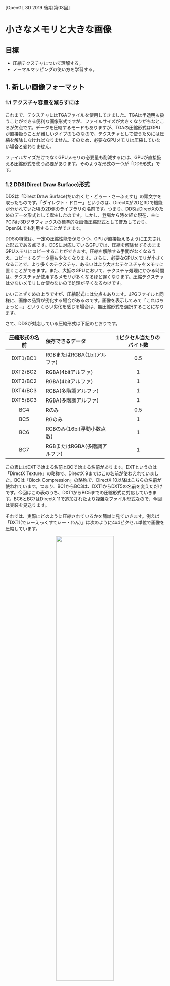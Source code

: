 [OpenGL 3D 2019 後期 第03回]

# 小さなメモリと大きな画像

## 目標

* 圧縮テクスチャについて理解する。
* ノーマルマッピングの使い方を学習する。

## 1. 新しい画像フォーマット

### 1.1 テクスチャ容量を減らすには

これまで、テクスチャにはTGAファイルを使用してきました。TGAは半透明も扱うことができる便利な画像形式ですが、ファイルサイズが大きくなりがちなところが欠点です。データを圧縮するモードもありますが、TGAの圧縮形式はGPUが直接扱うことが難しいタイプのものなので、テクスチャとして使うためには圧縮を解除しなければなりません。そのため、必要なGPUメモリは圧縮していない場合と変わりません。

ファイルサイズだけでなくGPUメモリの必要量も削減するには、GPUが直接扱える圧縮形式を使う必要があります。そのような形式の一つが「DDS形式」です。

### 1.2 DDS(Direct Draw Surface)形式

DDSは「Direct Draw Surface(だいれくと・どろー・さーふぇす)」の頭文字を取ったものです。「ダイレクト・ドロー」というのは、DirectXが2Dと3Dで機能が分かれていた頃の2D側のライブラリの名前です。つまり、DDSはDirectXのためのデータ形式として誕生したのです。しかし、登場から時を経た現在、主にPC向け3Dグラフィックスの標準的な画像圧縮形式として普及しており、OpenGLでも利用することができます。

DDSの特徴は、一定の圧縮性能を保ちつつ、GPUが直接扱えるように工夫された形式である点です。DDSに対応しているGPUでは、圧縮を解除せずそのままGPUメモリにコピーすることができます。圧縮を解除する手間がなくなるうえ、コピーするデータ量も少なくなります。さらに、必要なGPUメモリが小さくなることで、より多くのテクスチャ、あるいはより大きなテクスチャをメモリに置くことができます。また、大抵のGPUにおいて、テクスチャ処理にかかる時間は、テクスチャが使用するメモリが多くなるほど遅くなります。圧縮テクスチャは少ないメモリしか使わないので処理が早くなるわけです。

いいことずくめのようですが、圧縮形式には欠点もあります。JPGファイルと同様に、画像の品質が劣化する場合があるのです。画像を表示してみて「これはちょっと…」というくらい劣化を感じる場合は、無圧縮形式を選択することになります。

さて、DDSが対応している圧縮形式は下記のとおりです。

|圧縮形式の名前|保存できるデータ|1ピクセル当たりのバイト数|
|:-:|:--|:-:|
|DXT1/BC1|RGBまたはRGBA(1bitアルファ)|0.5|
|DXT2/BC2|RGBA(4bitアルファ)|1|
|DXT3/BC2|RGBA(4bitアルファ)|1|
|DXT4/BC3|RGBA(多階調アルファ)|1|
|DXT5/BC3|RGBA(多階調アルファ)|1|
|BC4|Rのみ|0.5|
|BC5|RGのみ|1|
|BC6|RGBのみ(16bit浮動小数点数)|1|
|BC7|RGBまたはRGBA(多階調アルファ)|1|

この表にはDXTで始まる名前とBCで始まる名前があります。DXTというのは「DirectX Texture」の略称で、DirectX 9まではこの名前が使わえれていました。BCは「Block Compression」の略称で、DirectX 10以降はこちらの名前が使われています。つまり、BC1からBC3は、DXT1からDXT5の名前を変えただけです。今回はこの表のうち、DXT1からBC5までの圧縮形式に対応していきます。BC6とBC7はDirectX 11で追加されたより複雑なファイル形式なので、今回は実装を見送ります。

それでは、実際にどのように圧縮されているかを簡単に見ていきます。例えば「DXT1(でぃーえっくすてぃー・わん)」は次のように4x4ピクセル単位で画像を圧縮しています。

<div style="text-align: center;width: 100%;">
<img src="images/03_dds_4x4.png" style="width:60%; margin-left:auto; margin-right:auto"/>
<div style="white-space: pre;">[DDSの圧縮単位]</div>
</div>

4x4ピクセルは次のような圧縮データに変換されて格納されます。

<div style="text-align: center;width: 100%;">
<img src="images/03_dds_block_format.png" style="width:60%; margin-left:auto; margin-right:auto"/>
<div style="white-space: pre;">[圧縮データの形式]</div>
</div>

DXT1ではまず4x4ピクセルから主要な2色を選び、それを16ビットカラーとして保存します。各ピクセルには主要2色とその中間色2色のうち、いずれかの色が割り当てられます。このような仕組みになっているため、4x4の中に主要な色が3色以上含まれていると正しい色を復元できなくなってしまいます。また、16ビットカラーのため微妙な色合いの再現は苦手です。

DXT2～DXT5は、DXT1に加えてアルファ成分にも対応しています。

<div style="text-align: center;width: 100%;">
<img src="images/03_dds_dxt2345.png" style="width:60%; margin-left:auto; margin-right:auto"/>
<div style="white-space: pre;">[アルファ付きデータの圧縮方法]</div>
</div>

アルファも色と同様の方法で圧縮されます。しかし、色はRGBの3要素をまとめて圧縮しなければならないのに対して、アルファは1要素だけです。そのため、比較的劣化しにくいです。

>［補足］上記の画像は以下のサイトからの転載です。これらのサイトを読めば、DDSについてより詳しく知ることができるでしょう。<br>`https://www.webtech.co.jp/blog/optpix_labs/format/4013/`<br>`https://www.webtech.co.jp/blog/optpix_labs/format/4569/`

### 1.3 FOURCCマクロを定義する

それではDDSファイルの読み込みを実装していきましょう。DDSファイルもTGAファイルと同様に、ファイルの先頭部分に画像情報が格納されています。まずはこの情報を取得し、画像フォーマットを識別するための準備をしなくてはなりません。

まず、FOURCCという、フォーマットを識別するためのデータを作成するマクロを定義します。
Texture.cppを開き、Texture名前空間の開き括弧の下に、次のプログラムを追加してください。

```diff
 /// テクスチャ関連の関数やクラスを格納する名前空間
 namespace Texture {
+
+/**
+* FOURCCを作成する.
+*/
+#define MAKE_FOURCC(a, b, c, d) \
+  static_cast<uint32_t>(a + (b << 8) + (c << 16) + (d << 24))

 /**
 * 色データを取得する.
```

FOURCCは「Four Character Code(ふぉー・きゃらくたー・こーど)」、つまり「4文字の識別子」を意味する文章の頭文字です。FOURCCは、ファイルがどんな情報を持っているのかを識別するために使われます。DDSでは、画像が圧縮されているかどうか、どのように圧縮されているか、を識別するために使われています。

>［補足］FOURCCに決まった読み方はないようで、「ふぉーく」や「えふ・おー・ゆー・あーる・しー・しー」、あるいは原文と同じ「ふぉー・きゃらくたー・こーど」などと呼ばれているようです。

### 1.4 データ配列から数値を取得する

現代の多くのコンピューターは、処理を高速にするために、データを扱いやすいアドレスに「整列」して配置する決まりになっています。これを「アラインメント」と言います(「直線、直線状に並べる」といった意味です)。アラインメントは変数の型によって違います。PCで使われるIntel社やAMD社のCPUの場合、charは1バイト単位、intは4バイト単位で整列するのが一般的です。このため、例えば以下のような構造体では

```c++
struct A {
  char c;
  int i;
};
```

メンバ変数cが0バイト目に配置されたとき、メンバ変数iは1バイト目ではなく、4バイト目に配置されます。また、構造体やクラスのアラインメントは、最も大きいアラインメントを持つメンバ変数と同じになります。上記の構造体Aのアラインメントは4バイトになります。

一方で、ファイルに書き込まれたデータにはアラインメントはありません。どんなコンピューターが利用するか分からないのにアラインメントを決めても仕方がないからです。そのため、構造体を定義してそこにデータを一気に読み込む、という方法は使えません。ファイルからデータを取得するときは、バイト単位で複数のデータを読み取り、それをまとめて本来の数値に復元する必要があります。

データを読み取るたびに数値復元を行うのは面倒なので、関数として定義しましょう。FOURCCマクロの定義の下に、次のプログラムを追加してください。

```diff
 #define MAKE_FOURCC(a, b, c, d) \
   static_cast<uint32_t>(a + (b << 8) + (c << 16) + (d << 24))
+
+/**
+* バイト列から数値を復元する.
+*
+* @param p      バイト列へのポインタ.
+* @param offset 数値のオフセット.
+* @param size   数値のバイト数(1～4).
+*
+* @return 復元した数値.
+*/
+uint32_t Get(const uint8_t* p, size_t offset, size_t size)
+{
+  uint32_t result = 0;
+  p += offset;
+  for (size_t i = 0; i < size; ++i) {
+    result += p[i] << (i * 8);
+  }
+  return result;
+}

 /**
 * 色データを取得する.
```

### 1.4 DDSファイルヘッダを定義する

続いて、DDSファイルのヘッダ情報と画像情報を格納する構造体を定義します。まずは画像情報から定義していきましょう。Get関数の定義の下に、次のプログラムを追加してください。

```diff
     result += p[i] << (i * 8);
   }
   return result;
 }
+
+/**
+* DDS画像情報.
+*/
+struct DDSPixelFormat
+{
+  uint32_t size; ///< この構造体のバイト数(32).
+  uint32_t flgas; ///< 画像に含まれるデータの種類を示すフラグ.
+  uint32_t fourCC; ///< 画像フォーマットを示すFOURCC.
+  uint32_t rgbBitCount; ///< 1ピクセルのビット数.
+  uint32_t redBitMask; ///< 赤要素が使う部分を示すビット.
+  uint32_t greenBitMask; ///< 緑要素が使う部分を示すビット.
+  uint32_t blueBitMask; ///< 青要素が使う部分を示すビット.
+  uint32_t alphaBitMask; ///< 透明要素が使う部分を示すビット.
+};

 /**
 * 色データを取得する.
```

DDSPixelFormat構造体はDDSヘッダ情報の一部です。そのため、DDSヘッダ構造体より前に定義しておく必要があります。

続いて、データから画像情報を取得する関数を定義します。DDSPixelFormat構造体の定義の下に、次のプログラムを追加してください。

```diff
   uint32_t blueBitMask; ///< 青要素が使う部分を示すビット.
   uint32_t alphaBitMask; ///< 透明要素が使う部分を示すビット.
 };
+
+/**
+* バッファからDDS画像情報を読み出す.
+*
+* @param buf 読み出し元バッファ.
+*
+* @return 読み出したDDS画像情報.
+*/
+DDSPixelFormat ReadDDSPixelFormat(const uint8_t* buf)
+{
+  DDSPixelFormat tmp;
+  tmp.size = Get(buf, 0, 4);
+  tmp.flgas = Get(buf, 4, 4);
+  tmp.fourCC = Get(buf, 8, 4);
+  tmp.rgbBitCount = Get(buf, 12, 4);
+  tmp.redBitMask = Get(buf, 16, 4);
+  tmp.greenBitMask = Get(buf, 20, 4);
+  tmp.blueBitMask = Get(buf, 24, 4);
+  tmp.alphaBitMask = Get(buf, 28, 4);
+  return tmp;
+}

 /**
 * 色データを取得する.
```

次にDDSヘッダ構造体を定義します。ReadDDSPixelFormat関数定義の下に、次のプログラムを追加してください。

```diff
   tmp.alphaBitMask = Get(buf, 28, 4);
   return tmp;
 }
+
+/**
+* DDSファイルヘッダ.
+*/
+struct DDSHeader
+{
+  uint32_t size;  ///< この構造体のバイト数(124).
+  uint32_t flags; ///< どのパラメータが有効かを示すフラグ.
+  uint32_t height; ///< 画像の高さ(ピクセル数).
+  uint32_t width; ///< 画像の幅(ピクセル数).
+  uint32_t pitchOrLinearSize; ///< 横のバイト数または画像1枚のバイト数.
+  uint32_t depth; ///< 画像の奥行き(枚数)(3次元テクスチャ等で使用).
+  uint32_t mipMapCount; ///< 含まれているミップマップレベル数.
+  uint32_t reserved1[11]; ///< (将来のために予約されている).
+  DDSPixelFormat ddspf; ///< DDS画像情報.
+  uint32_t caps[4]; ///< 含まれている画像の種類.
+  uint32_t reserved2; ///< (将来のために予約されている).
+};

 /**
 * 色データを取得する.
```

DDSヘッダはDDSファイルの先頭にあるデータです。これを構造体として定義したものがDDSHeader構造体です。続いて、このデータを読み取る関数を作りましょう。DDSHeader構造体の定義の下に、次のプログラムを追加してください。

```diff
   uint32_t caps[4]; ///< 含まれている画像の種類.
   uint32_t reserved2; ///< (将来のために予約されている).
 };
+
+/**
+* バッファからDDSファイルヘッダを読み出す.
+*
+* @param buf 読み出し元バッファ.
+*
+* @return 読み出したDDSファイルヘッダ.
+*/
+DDSHeader ReadDDSHeader(const uint8_t* buf)
+{
+  DDSHeader tmp = {};
+  tmp.size = Get(buf, 0, 4);
+  tmp.flags = Get(buf, 4, 4);
+  tmp.height = Get(buf, 8, 4);
+  tmp.width = Get(buf, 12, 4);
+  tmp.pitchOrLinearSize = Get(buf, 16, 4);
+  tmp.depth = Get(buf, 20, 4);
+  tmp.mipMapCount = Get(buf, 24, 4);
+  tmp.ddspf = ReadDDSPixelFormat(buf + 28 + 4 * 11);
+  for (int i = 0; i < 4; ++i) {
+    tmp.caps[i] = Get(buf, 28 + 4 * 11 + 32 + i * 4, 4);
+  }
+  return tmp;
+}

 /**
 * 色データを取得する.
```

これで、DDSファイルのヘッダ部分を読み取る準備が整いました。

### 1.5 DDSファイルからテクスチャを作成する

ここからはDDSファイル全体を読み込んでテクスチャを作成していきます。ちょっと長い関数になるので、空っぽの関数からはじめて少しずつプログラムを追加していくことにします。それでは、ReadDDSHeader関数定義の下に、次のプログラムを追加してください。

```diff
   }
   return tmp;
 }
+
+/**
+* DDSファイルからテクスチャを作成する.
+*
+* @param filename DDSファイル名.
+*
+* @retval 0以外 作成したテクスチャID.
+* @retval 0     作成失敗.
+*/
+GLuint LoadDDS(const char* filename)
+{
+}

 /**
 * 色データを取得する.
```

まずはDDSヘッダーを読み込み、指定されたファイルが本当にDDSファイルなのかを確認します。LoadDDS関数の先頭に、次のプログラムを追加してください。

```diff
 GLuint LoadDDS(const char* filename)
 {
+  std::basic_ifstream<uint8_t> ifs(filename, std::ios_base::binary);
+  if (!ifs) {
+    std::cerr << "[エラー] " << filename << "を開けません.\n";
+    return 0;
+  }
+  //１メガバイトのメモリを割り当てて、一度にたくさん読み込めるようにする
+  std::vector<uint8_t> readBuffer(1'000'000);
+  ifs.rdbuf()->pubsetbuf(readBuffer.data(), readBuffer.size());
+
+  // DDSヘッダーを読み込む.
+  std::vector<uint8_t> buf(128);
+  ifs.read(buf.data(), 128);
+  if (ifs.eof()) {
+    return 0;
+  }
+  if (buf[0] != 'D' || buf[1] != 'D' || buf[2] != 'S' || buf[3] != ' ') {
+    return 0;
+  }
+  const DDSHeader header = ReadDDSHeader(buf.data() + 4);
+  if (header.size != 124) {
+    std::cerr << "[警告] " << filename << "は未対応のDDSファイルです.\n";
+    return 0;
+  }
 }

 /**
 * 色データを取得する.
```

DDSファイルの先頭には「'D’, ’D’, ’S’, ’ ’」という4文字が格納されており、その直後に124バイトのヘッダが続きます。つまり、ファイルサイズが128バイトに満たない場合はDDSファイルではありません。また、DDSヘッダのサイズ情報が124でない場合もDDSファイルではありませんから読み込めません。

続いて、画像フォーマットに対応するOpenGLのフォーマットを選択します。 DDSヘッダーを読み込むプログラムの下に、次のプログラムを追加してください。

```diff
   if (header.size != 124) {
     std::cerr << "[警告] " << filename << "は未対応のDDSファイルです.\n";
     return 0;
   }
+
+  // ファイルのDDS形式に対応するOpenGLのフォーマットを選択する.
+  GLenum iformat= GL_RGBA8;
+  GLenum format = GL_RGBA;
+  uint32_t blockSize = 16;
+  bool isCompressed = false;
+  if (header.ddspf.flgas & 0x04) {
+    // 圧縮フォーマット
+    switch (header.ddspf.fourCC) {
+    case MAKE_FOURCC('D', 'X', 'T', '1'):
+      iformat = GL_COMPRESSED_RGBA_S3TC_DXT1_EXT;
+      blockSize = 8;
+      break;
+    case MAKE_FOURCC('D', 'X', 'T', '2'):
+    case MAKE_FOURCC('D', 'X', 'T', '3'):
+      iformat = GL_COMPRESSED_RGBA_S3TC_DXT3_EXT;
+      break;
+    case MAKE_FOURCC('D', 'X', 'T', '4'):
+    case MAKE_FOURCC('D', 'X', 'T', '5'):
+      iformat = GL_COMPRESSED_RGBA_S3TC_DXT5_EXT;
+      break;
+    case MAKE_FOURCC('B', 'C', '4', 'U'):
+      iformat = GL_COMPRESSED_RED_RGTC1;
+      break;
+    case MAKE_FOURCC('B', 'C', '4', 'S'):
+      iformat = GL_COMPRESSED_SIGNED_RED_RGTC1;
+      break;
+    case MAKE_FOURCC('B', 'C', '5', 'U'):
+      iformat = GL_COMPRESSED_RG_RGTC2;
+      break;
+    case MAKE_FOURCC('B', 'C', '5', 'S'):
+      iformat = GL_COMPRESSED_SIGNED_RG_RGTC2;
+      break;
+    default:
+      std::cerr << "[警告] " << filename << "は未対応のDDSファイルです.\n";
+      return 0;
+    }
+    isCompressed = true;
+  } else if (header.ddspf.flgas & 0x40) {
+    // 無圧縮フォーマット
+    if (header.ddspf.redBitMask == 0xff) {
+      iformat = header.ddspf.alphaBitMask ? GL_RGBA8 : GL_RGB8;
+      format = header.ddspf.alphaBitMask ? GL_RGBA : GL_RGB;
+    } else if (header.ddspf.blueBitMask == 0xff) {
+      iformat = header.ddspf.alphaBitMask ? GL_RGBA8 : GL_RGB8;
+      format = header.ddspf.alphaBitMask ? GL_BGRA : GL_BGR;
+    } else {
+      std::cerr << "[警告] " << filename << "は未対応のDDSファイルです.\n";
+      return 0;
+    }
+  } else {
+    std::cerr << "[警告] " << filename << "は未対応のDDSファイルです.\n";
+    return 0;
+  }
 }

 /**
 * 色データを取得する.
```

iformat変数にはGPUがテクスチャを読み取るときの形式、format変数には実際のデータの形式を格納します。blockSize変数は圧縮フォーマットのデータ格納単位となるバイト数です。基本的には16ですが、一部のフォーマットでは8になります。 isCompressed変数には、ファイルが圧縮形式かどうかを格納します。圧縮フォーマットならtrue、無圧縮ならfalseです。

圧縮形式かどうかは、DDSPixelFormat::flagsの第2ビット(0x04)で判定します。このビットが1の場合は圧縮形式です。どの圧縮形式なのかはFOURCCによって定義されています。上記のプログラムでは、ファイルに格納されているFOURCCが、MAKE_FOURCCマクロによって作成したFOURCCと一致したなら、対応するフォーマットを変数に格納しています。また、DXT1形式の場合はブロックサイズは8になりますので、これも変数に格納しています。DXT1はアルファ要素を持たないため、その分データが少ないのです。

OpenGLの圧縮フォーマットにはGL_COMPRESSED_????(じーえる・こんぷれすど・？？？？)という名前が付けられています。DDSPixelFormat::fragsの第2ビットが0で、代わりに第6ビットが1の場合、画像は無圧縮フォーマットで、その詳細はビットマスクによって定義されています。ビットマスクは「その色がピクセルデータのどのビットを使用するか」を定義するパラメータです。プログラムを簡単にするため、今回は各色8ビットのフォーマットのみ対応することにします。また、ほとんどのGPUでは色の並び順はRGBAかBGRAのいずれかしか対応していません。そのため、赤と青の順序だけを気にすればよいことになります。つまり、ピクセルの下位8ビットが赤の場合はRGBA、逆に下位8ビットが青の場合はBGRAの順序になるわけです。それ以外だった場合は未対応のフォーマットなので0を返して終了します。

次に、DDSファイルが格納している画像の枚数についての情報を取得します。
OpenGLのフォーマットを選択するプログラムの下に、次のプログラムを追加してください。

```diff
     std::cerr << "[警告] " << filename << "は未対応のDDSファイルです.\n";
     return 0;
   }
+
+  // 画像枚数を取得する.
+  const bool isCubemap = header.caps[1] & 0x200;
+  const GLenum target = isCubemap ? GL_TEXTURE_CUBE_MAP_POSITIVE_X : GL_TEXTURE_2D;
+  const int faceCount = isCubemap ? 6 : 1;
 }

 /**
 * 色データを取得する.
```

isCubemap変数はキューブマップを格納している場合にtrueになります。キューブマップは直方体の6面をテクスチャとして定義したもので、周囲の景色の映り込みを表現するためなどに使われます。target変数は、テクスチャ作成時に使うOpenGLコンテキストのバインド対象です。キューブマップを作成する場合は専用のバインド対象を使わなければなりません。faceCountはファイルに格納されている面数です。キューブマップなら6つのテクスチャが必要なので、面数は6になります。もちろん、ふつうのテクスチャは1です。

これでようやく画像を読み込んでテクスチャを作成できます。画像枚数を取得するプログラムの下に、次のプログラムを追加してください。

```diff
   const GLenum target = isCubemap ? GL_TEXTURE_CUBE_MAP_POSITIVE_X : GL_TEXTURE_2D;
   const int faceCount = isCubemap ? 6 : 1;
+
+  // 画像を読み込んでGPUメモリに転送.
+  buf.resize(header.width * header.height * 4);
+  GLuint texId;
+  glGenTextures(1, &texId);
+  glBindTexture(isCubemap ? GL_TEXTURE_CUBE_MAP : GL_TEXTURE_2D, texId);
+  for (int faceIndex = 0; faceIndex < faceCount; ++faceIndex) {
+    GLsizei curWidth = header.width;
+    GLsizei curHeight = header.height;
+    for (int mipLevel = 0; mipLevel < static_cast<int>(header.mipMapCount);
+      ++mipLevel) {
+      if (isCompressed) {
+        // 圧縮形式の場合.
+        const uint32_t imageBytes =
+          ((curWidth + 3) / 4) * ((curHeight + 3) / 4) * blockSize;
+        ifs.read(buf.data(), imageBytes);
+        glCompressedTexImage2D(target + faceIndex, mipLevel, iformat,
+          curWidth, curHeight, 0, imageBytes, buf.data());
+      } else {
+        // 無圧縮形式の場合.
+        const uint32_t imageBytes = curWidth * curHeight * 4;
+        ifs.read(buf.data(), imageBytes);
+        glTexImage2D(target + faceIndex, mipLevel, iformat,
+          curWidth, curHeight, 0, format, GL_UNSIGNED_BYTE, buf.data());
+      }
+      const GLenum result = glGetError();
+      if (result != GL_NO_ERROR) {
+        std::cerr << "[警告] " << filename << "の読み込みに失敗(" <<
+          std::hex << result << ").\n";
+      }
+      curWidth = std::max(1, curWidth / 2);
+      curHeight = std::max(1, curHeight / 2);
+    }
+  }
 }

 /**
 * 色データを取得する.
```

DDSファイルに格納されているデータから適切なテクスチャを作成するには、面数とミップマップという2つの情報が必要です。面数は通常のテクスチャが1、キューブマップなら6でしたね。「ミップマップ」というのは、画像の縮小時に不自然に見えないようにする技術です。大きな画像を適切に縮小表示するにはとても時間がかかるので、ほとんどのGPUはかなり簡略化された方法で縮小を行っています。そのため、縮小した画像が綺麗に表示されることはめったにありません。そこで、あらかじめ何段階かの縮小画像を作っておき、縮小度合いに応じて対応する画像を使うという方法が考え出されました。それがミップマップです。ミップマップのための縮小画像の数は、DDSヘッダのmipMapCountを見れば分かります。

また、キューブマップの場合はそれぞれの面に縮小画像が存在します。そのため、外側のfor文で面数だけループし、内側のfor文ではミップマップ数だけループさせています。

圧縮テクスチャを作成するにはglTexImage2D関数のかわりに「glCompressedTexImage2D(じーえる・こんぷれすど・てっくす・いめーじ・つーでぃ)」関数を使います。このとき、ターゲットに面数を足していますが、これはキューブマップの場合に各面のターゲットが1ずつずれた番号で定義されているからです。キューブマップではない場合、面数は常に1です。ということはfaceIndexも常に0になりますから、ターゲットはGL_TEXTURE_2Dから変化しません。

先に説明したように、圧縮テクスチャは4x4ピクセル毎に圧縮されています。この4x4をブロックと呼びます。画像の幅や高さが4の倍数でない場合、詰め物を追加して4x4にしてから圧縮されます。そのため、画像データの総ブロック数は幅および高さを4の倍数で切り上げてから掛けたものになります。こうして計算した総ブロック数にブロックサイズを掛けたものが画像のバイト数で、上記のプログラムではimageBytes変数になります。

無圧縮テクスチャの作成には、これまでと同じくglTexImage2D関数を使います。今回対応するのは32ビット形式だけなので、バイト数を得るには総ピクセル数に4を掛けるだけです。

テクスチャの作成に成功したら、次のミップマップ段階のために画像サイズを小さくします。ミップマップは段階ごとに半分のサイズの画像を持つと決められているので、もとの値を2で割るだけです。ただし、既に1になっていた場合は2で割ると0になってしまいますから、std::max関数を使って最小値が1になるようにしています。

最後に、テクスチャ・パラメーターを設定します。
画像を読み込むプログラムの下に、次のプログラムを追加してください。

```diff
       curWidth = std::max(1, curWidth / 2);
       curHeight = std::max(1, curHeight / 2);
     }
   }
+
+  // テクスチャ・パラメーターを設定する.
+  glTexParameteri(GL_TEXTURE_2D, GL_TEXTURE_MAX_LEVEL, header.mipMapCount - 1);
+  glTexParameteri(GL_TEXTURE_2D, GL_TEXTURE_MIN_FILTER,
+    header.mipMapCount <= 1 ? GL_LINEAR : GL_LINEAR_MIPMAP_NEAREST);
+  glTexParameteri(GL_TEXTURE_2D, GL_TEXTURE_MAG_FILTER, GL_LINEAR);
+  glTexParameteri(GL_TEXTURE_2D, GL_TEXTURE_WRAP_S, GL_REPEAT);
+  glTexParameteri(GL_TEXTURE_2D, GL_TEXTURE_WRAP_T, GL_REPEAT);
+
+  glBindTexture(GL_TEXTURE_2D, 0);
+  return texId;
 }

 /**
 * 色データを取得する.
```

テクスチャ・パラメーターの設定は、TGAファイルを作成したときとほぼ同じです。違いはミップマップの最大レベルを設定していること(レベルは0から始まるので、ミップマップ数から1を引いた値を使っています)、それから、ミップマップが存在する場合は、縮小フィルタの種類をGL_LINEAR_MIPMAP_NEARESTにしていることです。縮小フィルタはミップマップの有無に応じて種類を変更する必要があり、ミップマップを持たないのにミップマップ用のフィルタ・タイプを指定すると、テクスチャが表示されなくなってしまいます。逆に、ミップマップに対して普通のフィルタを指定した場合、画像は表示されますがミップマップは全く使われず、メモリの無駄になってしまいます。

拡大フィルタはミップマップを考慮する必要はありません。拡大が起こるのは一番大きな(つまり元の)画像だけなので、ミップマップは使われないからです。

最後に、作成したテクスチャIDを返します。これでDDSフォーマットのテクスチャ作成関数は完成です。

### 1.6 LoadImage2D関数をDDSファイルに対応させる

作成したLoadDDS関数を使って、LoadImage2D関数をDDSに対応させましょう。今回は、拡張子が「.dds」だった場合のみDDSファイルとして読み込むことにします。LoadImage2D関数に次のプログラムを追加してください。

```diff
 GLuint LoadImage2D(const char* path)
 {
+  const size_t len = strlen(path);
+  if (_stricmp(path + (len - 4), ".dds") == 0) {
+    const GLuint id = LoadDDS(path);
+    if (id) {
+      return id;
+    }
+  }
+
   ImageData imageData;
   if (!LoadImage2D(path, &imageData)) {
```

strlen(すとりんぐ・れんぐす、すとれん)関数は、文字列の長さ(=含まれる文字数)を計算します。拡張子はファイル名の末尾にあるので、名前の長さが必要になります。

_stricmp(すとりんぐ・あい・こんぺあ、すとらいこんぷ)関数は2つの文字列を比較します。このとき、大文字小文字は無視されます(`a`と`A`は同じだと判定される)。結果を戻り値で返され、等しければ0です。今回はファイル名の末尾の4文字を調べたいので、(長さ-4)番目の位置から調べています。

これでLoadImage2D関数がDDSファイルを読み込めるようになりました。

>［補足］実は_stricmp関数はC標準ライブラリの一員ではありません。大文字小文字を無視する比較というのは出番が多いのですが、標準ライブラリには含まれていないのです。そうはいっても、あったほうが便利なことには違いないため、ライブラリ提供者が独自に追加しているのです。そのため、Microsoftは_stricmpという名前で追加しましたが、他の提供者はstrcasecmpなど、別の名前で追加しています。

### 1.7 DDSファイルを使ってみる

早速DDSファイルを読み込んで使ってみましょう。DDSファイルの作成にはVisual Studioを使います。タイトル画面の画像をVisualStudioで開いてください。開いたら、ウィンドウの左上にツールパレットが並んでいると思います。その右端にある下向き矢印をクリックし、「ツール->上下反転」を選択してください。すると、画像の上下が反転します。

<div style="text-align: center;width: 100%;">
<img src="images/03_vs_image_v_flip.png" style="width:40%; margin-left:auto; margin-right:auto"/>
<div style="white-space: pre;">[画像を上下反転させる]</div>
</div>

TGAファイルの画像データの格納方法が「上から下」と「下から上」の2パターンあり、必要に応じて画像の上下を反転させることができました。しかし、DDSファイルは「上から下」の1種類だけです。OpenGLのテクスチャは「下から上」になっている必要があるため、DDSファイルの場合は常に上下を反転させなければなりません。問題は、DDSファイルは圧縮されているかもしれないことです。圧縮形式を保ったまま上下反転させるには、圧縮方法について十分な理解が必要となります。しかし、DDS形式の詳細に踏み込むには時間が足りないため、今回は画像を作る段階で上下反転させて対処することにしました。

>［補足］実際問題、必ず上下反転しなければならないのなら、事前に処理しておくことは理にかなっています。プログラムで処理すると読み込み時間がのびてしまうからです。

次に、ファイルメニューを開いて「名前をつけてTitleBg.tgaを保存」を選択してください。すると、ファイルの保存ダイアログが開きます。その下の方に「ファイルの種類」という項目があり、クリックするとファイルの種類がリスト表示されます。リストの中から「Direct Draw Surface(*.dds)」を選択して、保存してください。このとき、ファイルの拡張子は自動的に「.dds」に変更されます。これでDDSファイルを作成することができました。

変換したばかりのDDSファイルは無圧縮形式なので、圧縮形式に変更しましょう。「表示」メニューから「プロパティウィンドウ」を選ぶかF4キーを押すとプロパティウィンドウが表示されます。

Visual Studioの画像ツールには、圧縮テクスチャのサイズが4の倍数でなければならないという独自のルールがあります(DXT形式の仕様では1ピクセル単位でサイズを指定できますから、これはMicrosoftの怠慢です)。プロパティウィンドウの画像の幅と高さを確認して、4の倍数でなかったら、4の倍数になるように数値を増減してください。ただし、幅と高さの間の鎖アイコンがつながった状態だと、幅と高さは連動して変化してしまいます。連動を解除するために、鎖アイコンをクリックして下図のように鎖が切れた状態してください。幅と高さを個別に変更できるようになります。

<div style="text-align: center;width: 100%;">
<img src="images/03_vs_image_size_chain_icon.png" style="width:40%; margin-left:auto; margin-right:auto"/>
<div style="white-space: pre;">[鎖アイコン(切れた状態)]</div>
</div>

サイズを調整したら次は圧縮形式を選択します。プロパティウィンドウの形式の横にある「32bpp RGBA」の部分をクリックすると、画像形式の一覧が表示されます。リストをスクロールさせて、一番上にある「DXGI_FORMAT_BC1_UNORM」を選択してください。これがDXT1形式に当たります。ただし、もしタイトル画像にアルファ成分が含まれている(半透明な部分がある)場合は「DXGI_FORMAT_BC3_UNORM」を選択してください。

<div style="text-align: center;width: 100%;">
<img src="images/03_vs_image_type_list.png" style="width:40%; margin-left:auto; margin-right:auto"/>
<div style="white-space: pre;">[形式の選択]</div>
</div>

画像形式を変更したら、忘れずにファイルを保存してください。保存したらエクスプローラーなどでResフォルダを開き、TGA形式と圧縮されたDDS形式のファイルサイズが違うことを確認してください。TGAに比べて1/6から1/8のサイズになっていると思います。つまり、圧縮形式では通常の画像と比べて6倍から8倍のテクスチャを置けるようになる、ということです。

次に、TitleScene.cppを開き、TitleScene::Initialize関数を次のように変更してください。

```diff
 bool TitleScene::Initialize()
 {
   spriteRenderer.Init(1000, "Res/Sprite.vert", "Res/Sprite.frag");
   sprites.reserve(100);
-  Sprite spr(Texture::Image2D::Create("Res/TitleBg.tga"));
+  Sprite spr(Texture::Image2D::Create("Res/TitleBg.dds"));
   spr.Scale(glm::vec2(2));
   sprites.push_back(spr);
```

変更したらビルドして実行してください。タイトル画像が表示されたら成功です。

>［補足］テクスチャ形式は、一般的にはアーティストが目的に応じて適切なものを選択します。もちろん、プログラムで特別な用途で使う、描画速度が目標に届かない、といった技術的な理由からプログラマが指定する場合もあります。

<div style="page-break-after: always"></div>

## 2. バンプマッピング

### 2.1 細かい<ruby>凹凸<rt>おうとつ</rt></ruby>を表現するには

ゲームに登場するポリゴンモデルには、リベットの打たれた鉄板やアスファルトで舗装された路面、石造りの壁、大木の樹皮といった、おおむね平坦でありながら間近に見ると複雑な<ruby>凹凸<rt>おうとつ</rt></ruby>を持つものがよく登場します。現実感のある世界を作るには、このような微細な形状も再現してあげなければなりません。

現実感を与える最も単純な方法は、必要なだけポリゴンを費やし、モデルのあらゆる凹凸を再現することです。しかし、CG映画ならともかく、リアルタイムで動作するゲームではそんな大量のポリゴンは許容できません。そこで、凹凸をテクスチャによって表現する方法が使われます。

例えば、凹凸によって生じるであろう陰影をカラーテクスチャに書き込みます。光源も視点も固定して動かさないかぎり、これでもそれなりに現実感のあるモデルに見えます。しかし、光源あるいは視点が動くと、すぐに不自然さが目立つようになってしまいます。光源や視点が動いても自然な見た目を得るには、バンプマッピング(bump=「隆起、凹凸」という意味)という方法を使います。

### 2.2 バンプマッピングの種類

バンプマッピングは1978年にJames F. Blinn(ジム・ブリン)というコンピュータ科学者が考案した技法です。「バンプ」という名前が示すように、凹凸をポリゴンに貼り付ける技法の総称です。主な技法には、エンボスバンプマッピング、環境マップバンプマッピング、ノーマルマッピングがあります。それぞれの技法の概要を次に示します。

* エンボスバンプマッピング:<br>エンボスバンプマッピングは、モデル表面の起伏を高低差として表現した「ハイト(height=高さ)マップテクスチャ」を使います。このテクスチャを、光の当たる方向にずらして加算合成し、さらに影の方向にずらして減算合成を行うことで起伏の明暗を表現します。これはエンボス画像の作成と同じ方法です(光が正面から当たっているなら、加算と減算は打ち消し合い、明るさは変わりません)。単純な技法であり、テクスチャ機能があるおよそ全てのハードウェアで実現可能です。

* 環境マップバンプマッピング:<br>環境マップバンプマッピング(EMBM)は、「環境マッピング」と呼ばれる技法を拡張したものです。環境マッピングでは、視線ベクトルを表面で反射させたベクトルを、周囲の風景を書き込んだ環境テクスチャの座標に変換することで、周囲の風景があたかもモデル表面で反射しているように見せかけます。環境マップバンプマッピングでは、環境テクスチャに加えて、変換後の座標をどの程度ずらすかを書き込んだバンプテクスチャを使います。反射ベクトルをテクスチャ座標に変換するときに、バンプマップテクスチャを参照して座標を変化させるのです。これによって、表面に起伏があるかのような反射を再現するわけです。この技法は、GPUにテクスチャ座標を変化させる機能が備わっている場合に利用可能です。

* ノーマルマッピング:<br>ノーマルマッピングは、モデル表面の法線を書き込んだノーマルマップ・テクスチャを用意し、その情報を使うことで起伏を再現します。ハードウェアが対応している必要がありますが、最も汎用的なバンプマッピング技法です。ノーマルマッピングは、GPUがベクトルの正規化、内積などに対応している必要があります。2019年現在において最も一般的なバンプマッピング技法です。

本講義では、現在最も一般的なバンプマップ技法である「ノーマルマッピング」をプログラムしていきます。

### 2.3 ノーマルマップテクスチャ

ノーマルマッピングで使用する「ノーマルマップテクスチャ」は、「ノーマル」つまり日本語では「法線」という名前が表すとおり、法線情報を格納したものです。法線とは面や頂点から垂直に伸びる単位ベクトルで、「ある面や点がどの方向を向いているか」ということを表します。

これまで作成してきたプログラムでは、法線は頂点にだけ存在し、頂点と頂点の間の法線はGPUによる線形補間によって作り出されていました。ノーマルマッピングでは、線形補間によって作られた法線をノーマルマップテクスチャに書き込まれた法線で置き換えることで、ライティング結果を変化させ、見かけ上は起伏があるかのように見せることができます。

### 2.4 タンジェント空間ノーマルマップ

ノーマルマッピングには2種類の手法が存在します。ひとつは「オブジェクト空間ノーマルマップ」で、モデルの法線を直接書き込んだテクスチャを使います。もうひとつは「タンジェント空間ノーマルマップ」で、こちらはモデルを平面に展開した状態の法線を書き込んだテクスチャを使います。後述する理由から、タンジェント空間は「テクスチャ空間」とも呼ばれます。

オブジェクト空間ノーマルマップでは、基本的にはメッシュ表面の各点とテクセルが1対1で対応しています。このため、形状の異なる部分には異なるテクセルを割り当てる必要があります。タンジェント空間ノーマルマップの場合、ノーマルマップ・テクスチャとメッシュは「タンジェント空間」というものを通じて間接的に結びついています。このおかげで、形状の異なる部分であっても同じテクスチャを割り当てることが可能になります。

例えば地形のメッシュは場所によって傾斜が異なります。オブジェクト空間ノーマルマップでは、全体を覆う巨大なテクスチャを用意しなければなりません。対して、タンジェント空間ノーマルマップであれば、地形の傾斜を考慮しなくてもよくなるため、小さなテクスチャを繰り返し貼り付けることができます。こうして節約されたメモリは、より詳細なテクスチャを読み込むために使うことができます。

「タンジェント空間」は日本語では「接空間(せつくうかん)」と呼ばれます。「接空間」は、接線(曲面と一点で接する線)や接平面(曲面と1点で接する平面)を3次元に拡張したもので、「曲面と一点で接する空間」を表しています。

モデル上のあらゆる点には対応する接平面が存在します(例えば、球状の物体の表面のどの点においても固有の接平面が定義できるでしょう)。この接平面に垂直な軸を加えたものが「接空間」、つまりタンジェント空間です。タンジェント空間はX, Y, Zの3つの軸(ベクトル)として定義されます。一般的に、X軸とY軸は接平面と平行なベクトルとして定義され、Z軸は接平面に垂直なベクトルとして定義されます。このため、タンジェント空間のZ軸は法線ベクトルと一致します。X軸は「タンジェント・ベクトル」と呼ばれ、これは接線の向きです。Y軸は「バイノーマル・ベクトル」と呼ばれ、X軸とZ軸(つまり法線ベクトルとタンジェント・ベクトル)に垂直なベクトルになります。

<div style="text-align: center;width: 100%;">
<img src="images/03_tangent_vector_1.png" style="width:60%; margin-left:auto; margin-right:auto"/>
<div style="white-space: pre;">[青:法線ベクトル 赤:接ベクトル 緑:従法線ベクトル]</div>
</div>

タンジェント空間はメッシュ上の点ごとに異なります。しかし、テクスチャ座標は頂点単位で定義することから、同じ軸を持つタンジェント空間も頂点単位で定義すれば十分です。頂点の間のタンジェント空間は、GPUに計算してもらうことができます。

>［補足］数学的には、タンジェント空間のX軸とY軸は接平面と平行であることだけが条件です。つまり、向きは決まっていません。しかし、点によってタンジェント空間の定義がまちまちだと、法線の変換結果に一貫性がなくなってしまいます。それは困るので、なんらかのルールに基づいてタンジェント空間を定義する必要があります。3Dグラフィックスでは、接ベクトルと従法線ベクトルがテクスチャのU軸とV軸と一致するように定義します。結果として、テクスチャ空間とタンジェント空間は等しくなります。つまり、同じものだと考えることができるのです。

<br>

>［補足］数学におけるタンジェント空間(接空間)は、「多様体」という概念のうえに構築されています。しかし、ノーマルマッピングにおける接空間は「他にいい呼び名がなかったので数学ですでに存在する用語を借りてきた」程度に考えてもらって差し支えありません。

### 2.5 Terrain.vertにタンジェント空間作成プロうグラムを追加する

ここからは、地形にノーマルマッピングを追加していきます。一般的には、タンジェント空間のデータはモデルデータに格納されるか、モデルデータを読み込んだときに作成して追加します。しかし、地形の場合はメッシュが単純なので、頂点シェーダーにちょっとしたプログラムを加えるだけで作成できます。

Terrain.vertを開き、次のプログラムを追加してください。

```diff
 layout(location=0) out vec3 outPosition;
 layout(location=1) out vec2 outTexCoord;
-layout(location=2) out vec3 outNormal;
-layout(location=3) out vec3 outRawPosition;
+layout(location=2) out vec3 outTBN[3];
+layout(location=5) out vec3 outRawPosition;

 uniform mat4 matMVP;
 uniform mat4 matModel;

 /**
 * Terrain vertex shader.
 */
 void main()
 {
+  mat3 matNormal = transpose(inverse(mat3(matModel)));
+  vec3 b = matNormal * vec3(0.0, 0.0, -1.0);
+  vec3 n = matNormal * vNormal;
+  vec3 t = normalize(cross(b, n));
+  b = normalize(cross(t, n));
+  outTBN[0] = t;
+  outTBN[1] = b;
+  outTBN[2] = n;
+
   outTexCoord = vTexCoord;
-  outNormal = normalize(matNormal * vNormal);
   outPosition = vec3(matModel * vec4(vPosition, 1.0));
   outRawPosition = vPosition;
   gl_Position = matMVP * (matModel * vec4(vPosition, 1.0));
 }
```

主な変更点は、`outNormal`が`outTBN[3]`に置き換わったところです。TBNはタンジェント空間を表す行列で、その名前は空間を定義する3つのベクトルTangent(たんじぇんと), Binormal(ばいのーまる), Normal(のーまる)の頭文字を取ったものです。`outNormal`は`outTBN[0]`として存在していますから、実際の変更はT(接ベクトル)とB(従法線ベクトル)の計算を追加したことです。

また、outRawPositionのロケーションが3から5に変化していることにも注意してください。配列や行列は、そのサイズ分だけ追加のロケーションが必要になるからです。outTBN配列のサイズは3なので、outRawPositionのロケーションは`2+3`で5になるわけです。

main関数に追加したのがタンジェント空間の計算です。Terrain.cppに地形メッシュ作成プログラムを書いたとき、メッシュはXZ平面上に作り、テクスチャ座標もXZ軸に平行に設定されるようにしたことを思い出してください(覚えていなければ、今すぐTerrain::CreateMesh関数を確認してください……いいですか、今すぐ確認するんですよ。だって覚えてないんでしょう？)。このことから、接ベクトルはおおよそ+X方向、従法線ベクトルはおおよそ-Z方向を指します。実際にはY方向の起伏がありますから、正確なベクトルは計算する必要があります。

そこで、仮に従法線ベクトルを(0, 0, -1)として定義します。法線ベクトルはおおよそ+Y方向を向いていますから、従法線ベクトルと法線ベクトルの外積は、それらと直角をなすベクトル、つまり接ベクトルになります。こうして接ベクトルが得られたら、今度は接ベクトルと法線ベクトルの外積を計算します。すると、正しい従法線ベクトルが得られます。

### 2.6 Terrain.fragをタンジェント空間に対応させる

次は、フラグメントシェーダーを接ベクトルに対応させましょう。まずはタンジェント空間とノーマルマップ用のテクスチャ変数を追加します。

```diff
 layout(location=0) in vec3 inPosition;
 layout(location=1) in vec2 inTexCoord;
-layout(location=2) in vec3 inNormal;
-layout(location=3) in vec3 inRawPosition;
+layout(location=2) in vec3 inTBN[3];
+layout(location=5) in vec3 inRawPosition;

 out vec4 fragColor;

 uniform sampler2D texColorArray[4];
+uniform sampler2D texNormalArray[3];
 uniform isamplerBuffer texPointLightIndex; // use texelFetch
 uniform isamplerBuffer texSpotLightIndex; // use texelFetch

 const ivec2 mapSize = ivec2(200, 200);
```

texColorArrayの0番目は合成比率テクスチャ用です。このテクスチャにノーマルマップは必要ありませんので、ノーマルマップ用のテクスチャ配列のサイズは、合成比率テクスチャを除いた3にしています。

これから法線の計算をしていきますが、その前に、地形テクスチャを合成するプログラムの位置をmain関数の先頭に移動しようと思います。地形の合成比率は法線の計算にも必要になるためです。まず、main関数の末尾にある地形テクスチャ合成プログラムをコピーし、main関数の先頭に貼り付けてください。

```diff
void main()
{
+  // 地形テクスチャを合成.
+  vec4 ratio = texture(texColorArray[0], inTexCoord);
+  float baseRatio = max(0.0, 1.0 - ratio.r - ratio.g);
+  vec2 uv= inTexCoord * 10.0;
+  fragColor.rgb = texture(texColorArray[1], uv).rgb * baseRatio;
+  fragColor.rgb += texture(texColorArray[2], uv).rgb * ratio.r;
+  fragColor.rgb += texture(texColorArray[3], uv).rgb * ratio.g;
+  fragColor.a = 1.0;
+
   vec3 normal = normalize(inNormal);
   vec3 lightColor = ambientLight.color.rgb;
```

次にコピー元を削除します。main関数の末尾にある地形テクスチャ合成プログラムを削除してください。

```diff
     lightColor += spotLight[id].color.rgb * cosTheta * intensity * cutOff;
   }
-
-  // 地形テクスチャを合成.
-  vec4 ratio = texture(texColorArray[0], inTexCoord);
-  float baseRatio = max(0.0, 1.0 - ratio.r - ratio.g);
-  vec2 uv= inTexCoord * 10.0;
-  fragColor.rgb = texture(texColorArray[1], uv).rgb * baseRatio;
-  fragColor.rgb += texture(texColorArray[2], uv).rgb * ratio.r;
-  fragColor.rgb += texture(texColorArray[3], uv).rgb * ratio.g;
-  fragColor.a = 1.0;

   fragColor.rgb *= lightColor;
 }
```

それでは法線を計算していきましょう。法線の計算を次のように変更してください。

```diff
   fragColor.rgb += texture(texColorArray[3], uv).rgb * ratio.g;
   fragColor.a = 1.0;

-  vec3 normal = normalize(inNormal);
+  mat3 matTBN = mat3(normalize(inTBN[0]), normalize(inTBN[1]), normalize(inTBN[2]));
+  vec3 normal = (texture(texNormalArray[0], uv).rgb * 2.0 - 1.0) * baseRatio;
+  normal += (texture(texNormalArray[1], uv).rgb * 2.0 - 1.0) * ratio.r;
+  normal += (texture(texNormalArray[2], uv).rgb * 2.0 - 1.0) * ratio.g;
+  normal = normalize(matTBN * normal);
+
   vec3 lightColor = ambientLight.color.rgb;

```

このプログラムでは、まずタンジェント空間のベクトルを正規化して再構成しています。ベクトルを頂点シェーダーからフラグメントシェーダーに送ると、GPUは線形補間を行って頂点間のフラグメント用のベクトルを作り出します。問題は、線形補間は色ベク取りに対しては適切でも、方向ベクトルについては不適切だということです。方向ベクトルを線形補間すると方向だけでなく長さまで変化してしまうからです。そこで、normalize関数を使って正規化することで長さを1に戻してやります。こうして、タンジェント空間を表すTBN行列を作ることができます。

TBN行列が得られたら、あとはノーマルマップから法線を取り出して掛けるだけです。しかし、ここにも問題が潜んでいます。ノーマルマップ・テクスチャといえども、実際に格納されているのは色データに過ぎません。そのため、各要素が取りうる値は0.0～1.0になります。しかし、法線は色ではなく向きですからマイナス方向も含めた-1.0～+1.0の値を取れなければなりません。そこで、色を2倍して1を引くことによって、0.0～1.0を-1.0～+1.0の範囲に変換します。そして、法線をノーマルマップ・テクスチャに格納するときは、1を足して2で割った値を格納するようにします。こうして得られた値にTBN行列を掛けて、さらに合成比率を掛けて合成していきます。例によって合成結果の長さが1であるとは限らないため、最後に正規化をします。これで法線の計算は完了です。

>［補足］TBNの各ベクトルは、タンジェント空間にある法線のXYZ軸をワールド空間に変換するための変化率です。言い換えると、Tベクトル(あるいはB, Nベクトル)は、タンジェント空間にある法線のX座標(あるいはY, Z座標)をワールド空間に写したとき、ワールド空間の3つの軸にどの程度の割合で分解されるかを示す値だということです。例えば法線が(0.3, 0.9, 0.3)、Tベクトルが(0.7, 0.7, 0.1)だった場合、法線のXは、ワールド空間のX軸方向に0.21、Y軸方向に0.21、Z軸方向に0.03の割合で分解されます。

### 2.7 Material構造体が扱えるテクスチャを増やす

地形メッシュは既に6個のテクスチャを使っています。このうち3つがカラーテクスチャなので、ノーマルマップテクスチャも3つ必要です。ノーマルマップテクスチャを格納するには、Material構造体のtexture配列のサイズが足りないので、まずはこれを増やしましょう。

Mesh.hを開き、Material構造体を次のように変更してください。

```diff
 struct Material
 {
   glm::vec4 baseColor = glm::vec4(1);
-  Texture::InterfacePtr texture[8];
+  Texture::InterfacePtr texture[16];
   Shader::ProgramPtr program;
   Shader::ProgramPtr progSkeletalMesh; // スケルタルメッシュ用のシェーダー.
 };
```

今回の場合は配列サイズを9にすれば足りるのですが、今後さらにテクスチャを使う可能性を考え、けちくさいことは言わず16個に増やしました。

### 2.6 ノーマルマップ用のユニフォーム変数をテクスチャ・イメージ・ユニットに割り当てる

シェーダーにノーマルマップ用のユニフォーム変数を追加したので、それらをテクスチャ・イメージ・ユニットにバインドしなければなりません。Shader.cppを開き、Program::Reset関数のtexColorArrayをバインドするプログラムの下に、次のプログラムを追加してください。

```diff
     const GLint texColorLoc = glGetUniformLocation(id, name.c_str());
     if (texColorLoc >= 0) {
       glUniform1i(texColorLoc, i);
     }
   }
+  for (GLint i = 0; i < 8; ++i) {
+    std::string name("texNormalArray[");
+    name += static_cast<char>('0' + i);
+    name += ']';
+    const GLint texColorLoc = glGetUniformLocation(id, name.c_str());
+    if (texColorLoc >= 0) {
+      glUniform1i(texColorLoc, i + 8);
+    }
+  }

   const GLint locTexPointLightIndex = glGetUniformLocation(id, "texPointLightIndex");
```

カラーテクスチャが最大8個のユニットを使用するので、ノーマルマップテクスチャはユニット8番以降にバインドするようにしてみました。

### 2.7 地形にノーマルマップ・テクスチャを設定する

Terrain.cppを開き、HeightMap::CreateMesh関数に次のプログラムを追加してください。

```diff
   m.texture[0] = Texture::Image2D::Create("Res/Terrain_Ratio.tga");
   m.texture[1] = Texture::Image2D::Create("Res/Terrain_Soil.tga");
   m.texture[2] = Texture::Image2D::Create("Res/Terrain_Rock.tga");
   m.texture[3] = Texture::Image2D::Create("Res/Terrain_Plant.tga");
   m.texture[4] = lightIndex[0];
   m.texture[5] = lightIndex[1];
+  m.texture[8] = Texture::Image2D::Create("Res/Terrain_Soil_Normal.tga");
+  m.texture[9] = Texture::Image2D::Create("Res/Terrain_Rock_Normal.tga");
+  m.texture[10] = Texture::Image2D::Create("Res/Terrain_Plant_Normal.tga");
   m.program = meshBuffer.GetTerrainShader();
   meshBuffer.AddMesh(meshName, p, m);
```

これでプログラムの変更は完了しました。上記のプログラムで設定したノーマルマップ画像ファイルをResフォルダに用意して、ビルドして実行するだけです。サンプルのノーマルマップは以下のURLからダウンロードできます。

`https://github.com/tn-mai/OpenGL3D2019_2nd/tree/master/Res`

ノーマルマップを自分で作成する場合、PhotoShopには最初から「法線マップを作成」フィルタが用意されています。GIMPの場合は`gimp-normalmap`というプラグインを追加する必要があります。これは以下のURLから取得できます。

`https://code.google.com/archive/p/gimp-normalmap/`

Blenderの場合、レンダータブに「ベイク」という項目があり、これを使うことでノーマルマップを作成できます。また、テクスチャの作成を得意とする「サブスタンス」というソフトウェアを使う方法もあります。いずれの方法を使うにしても、作成方法の詳細はウェブブラウザで検索してください。

ノーマルマップをResフォルダにコピーしたら、プログラムを実行してください。地形に細かな凹凸が追加されていたら成功です。

<div style="page-break-after: always"></div>

## 3. C言語練習問題

以下に「じゃんけんゲーム」のプログラムがある。`/* 1. */`から`/* 5. */`の部分にプログラムを追加し、じゃんけんゲームを完成させなさい。

この問題は宿題です。

```c++
#include <stdio.h>
#include <random>

int main()
{
  std::mt19937 random(std::random_device{}());
  const int max_play_count = 5;
  int win = 0;
  int lose = 0;

  printf("じゃんけんゲーム\n");

  for (int play_count = 0; play_count < max_play_count; ++play_count) {
    int player_hand = 0;
    printf("[%d戦目]手を選択してください(0=グー 1=チョキ 2=パー):", /* 1.対戦回数を表示 */);
    scanf(/* 2.プレイヤーの手を入力 */);

    int cpu_hand = /* 3.乱数を使ってCPUの手を選択 */

    if (player_hand == 2 && cpu_hand == 0) {
      printf("あなたの勝ち\n");
      ++win;
    }
    /* 4.全ての勝敗の結果を表示し、勝敗回数を記録 */
  }
  printf("勝ち=%d 負け=%d 引き分け=%d\n", win ,lose, max_play_count - win - lose);
  if (win > lose) {
    printf("あなたの勝ちです\n");
  } else if (/* 5.負ける場合の条件 */) {
    printf("あなたの負けです\n");
  } else {
    printf("引き分けです\n");
  }
}
```

<div style="page-break-after: always"></div>

[C言語練習問題(2019後期第3回) 解答欄]

A1:

<br>

A2:

<br>

A3:

<br>

A4:

<br>

<br>

<br>

<br>

<br>

<br>

<br>

A5:
